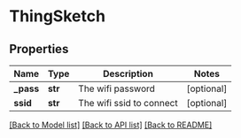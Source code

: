 # ThingSketch

## Properties
Name | Type | Description | Notes
------------ | ------------- | ------------- | -------------
**_pass** | **str** | The wifi password | [optional] 
**ssid** | **str** | The wifi ssid to connect | [optional] 

[[Back to Model list]](../README.md#documentation-for-models) [[Back to API list]](../README.md#documentation-for-api-endpoints) [[Back to README]](../README.md)


